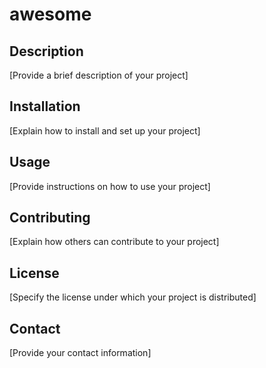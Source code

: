 # awesome

## Description

[Provide a brief description of your project]

## Installation

[Explain how to install and set up your project]

## Usage

[Provide instructions on how to use your project]

## Contributing

[Explain how others can contribute to your project]

## License

[Specify the license under which your project is distributed]

## Contact

[Provide your contact information]
